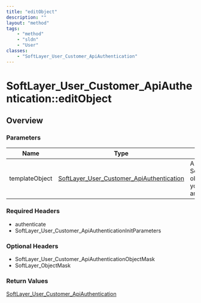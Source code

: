 ```yaml
---
title: "editObject"
description: ""
layout: "method"
tags:
    - "method"
    - "sldn"
    - "User"
classes:
    - "SoftLayer_User_Customer_ApiAuthentication"
---
```

# SoftLayer_User_Customer_ApiAuthentication::editObject
## Overview 


### Parameters 
|Name | Type | Description |
| --- | --- | --- |
|templateObject| <a href='/reference/datatypes/SoftLayer_User_Customer_ApiAuthentication'>SoftLayer_User_Customer_ApiAuthentication </a>| A skeleton SoftLayer_User_Customer_ApiAuthentication object with only the properties defined that you wish to change. Unchanged properties are left alone.|


### Required Headers
* authenticate
* SoftLayer_User_Customer_ApiAuthenticationInitParameters

### Optional Headers
* SoftLayer_User_Customer_ApiAuthenticationObjectMask
* SoftLayer_ObjectMask

### Return Values
<a href='/reference/datatypes/SoftLayer_User_Customer_ApiAuthentication'>SoftLayer_User_Customer_ApiAuthentication </a>


